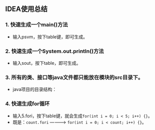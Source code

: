 ## IDEA使用总结
### 1. 快速生成一个main()方法
- 输入psvm，按下table键，即可生成。
### 2. 快速生成一个System.out.println()方法
- 输入sout，按下table，即可生成。
### 3. 所有的类、接口等java文件都只能放在模块的src目录下。
- java项目的目录结构：

### 4. 快速生成for循环
- 输入5.fori，按下table键，就会生成`for(int i = 0; i < 5; i++) {}`。
- 既是：`count.fori` ————> `for(int i = 0; i < count; i++) {}`。
